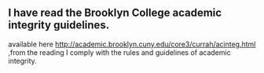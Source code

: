 ## I have read the Brooklyn College academic integrity guidelines.
available here http://academic.brooklyn.cuny.edu/core3/currah/acinteg.html
,from the reading I comply with the rules and guidelines of academic integrity.
